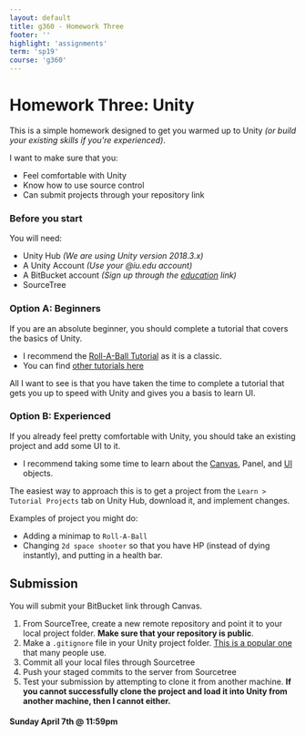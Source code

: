 ```yaml
---
layout: default
title: g360 - Homework Three
footer: ''
highlight: 'assignments'
term: 'sp19'
course: 'g360'
---
```

# Homework Three: Unity
This is a simple homework designed to get you warmed up to Unity _(or build your existing skills if you're experienced)_.

I want to make sure that you:

 * Feel comfortable with Unity
 * Know how to use source control
 * Can submit projects through your repository link

### Before you start
You will need:

 * Unity Hub _(We are using Unity version 2018.3.x)_
 * A Unity Account _(Use your @iu.edu account)_
 * A BitBucket account _(Sign up through the [education](https://bitbucket.org/product/education) link)_
 * SourceTree

### Option A: Beginners
If you are an absolute beginner, you should complete a tutorial that covers the basics of Unity.

 * I recommend the [Roll-A-Ball Tutorial](https://unity3d.com/learn/tutorials/s/roll-ball-tutorial) as it is a classic.
 * You can find [other tutorials here](https://unity3d.com/learn/beginner-tutorials)

All I want to see is that you have taken the time to complete a tutorial that gets you up to speed with Unity and gives you a basis to learn UI.

### Option B: Experienced
If you already feel pretty comfortable with Unity, you should take an existing project and add some UI to it.

 * I recommend taking some time to learn about the [Canvas](https://docs.unity3d.com/Manual/UICanvas.html), Panel, and [UI](https://docs.unity3d.com/Manual/UISystem.html) objects.

The easiest way to approach this is to get a project from the `Learn > Tutorial Projects` tab on Unity Hub, download it, and implement changes.

Examples of project you might do:
 * Adding a minimap to `Roll-A-Ball`
 * Changing `2d space shooter` so that you have HP (instead of dying instantly), and putting in a health bar.

## Submission
You will submit your BitBucket link through Canvas.

1. From SourceTree, create a new remote repository and point it to your local project folder. __Make sure that your repository is public__.
2. Make a `.gitignore` file in your Unity project folder. [This is a popular one](https://github.com/github/gitignore/blob/master/Unity.gitignore) that many people use.
3. Commit all your local files through Sourcetree
4. Push your staged commits to the server from Sourcetree
5. Test your submission by attempting to clone it from another machine. __If you cannot successfully clone the project and load it into Unity from another machine, then I cannot either.__


#### **Sunday April 7th @ 11:59pm**